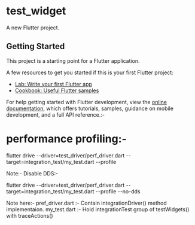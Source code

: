 # test_widget

A new Flutter project.

## Getting Started

This project is a starting point for a Flutter application.

A few resources to get you started if this is your first Flutter project:

- [Lab: Write your first Flutter app](https://docs.flutter.dev/get-started/codelab)
- [Cookbook: Useful Flutter samples](https://docs.flutter.dev/cookbook)

For help getting started with Flutter development, view the
[online documentation](https://docs.flutter.dev/), which offers tutorials,
samples, guidance on mobile development, and a full API reference.:-

# performance profiling:- 

flutter drive --driver=test_driver/perf_driver.dart --target=integration_test/my_test.dart --profile

Note:- Disable DDS:-

flutter drive   --driver=test_driver/perf_driver.dart  --target=integration_test/my_test.dart  --profile --no-dds 


Note here:- pref_driver.dart :- Contain integrationDriver() method implementaion.
            my_test.dart :- Hold integrationTest group of testWidgets() with traceActions()
